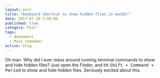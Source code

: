 ```yaml
---
layout: post
title: "Keyboard shortcut to show hidden files in macOS!"
date: 2017-07-28 5:00:00
published: true
category: Post
tags:
  - Amazement
  - Must remember
active: blog
---
```


Oh man. Why did I ever mess around running terminal commands to show and hide hidden files? Just open the Finder, and hit <kbd>Shift + Command + Period</kbd> to show and hide hidden files. Seriously excited about this.
